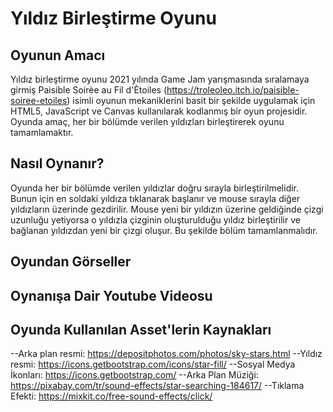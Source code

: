 # Yıldız Birleştirme Oyunu
## Oyunun Amacı
Yıldız birleştirme oyunu 2021 yılında Game Jam yarışmasında sıralamaya girmiş Paisible Soirèe au Fil d'Ètoiles (https://troleoleo.itch.io/paisible-soiree-etoiles) isimli 
oyunun mekaniklerini basit bir şekilde uygulamak için HTML5, JavaScript ve Canvas kullanılarak kodlanmış bir oyun projesidir. Oyunda amaç, her bir bölümde verilen yıldızları
birleştirerek oyunu tamamlamaktır.
## Nasıl Oynanır?
Oyunda her bir bölümde verilen yıldızlar doğru sırayla birleştirilmelidir. Bunun için en soldaki yıldıza tıklanarak başlanır ve mouse sırayla diğer yıldızların üzerinde gezdirilir.
Mouse yeni bir yıldızın üzerine geldiğinde çizgi uzunluğu yetiyorsa o yıldızla çizginin oluşturulduğu yıldız birleştirilir ve bağlanan yıldızdan yeni bir çizgi oluşur. Bu şekilde bölüm tamamlanmalıdır.
## Oyundan Görseller

## Oynanışa Dair Youtube Videosu

## Oyunda Kullanılan Asset'lerin Kaynakları
--Arka plan resmi: https://depositphotos.com/photos/sky-stars.html
--Yıldız resmi: https://icons.getbootstrap.com/icons/star-fill/
--Sosyal Medya İkonları: https://icons.getbootstrap.com/
--Arka Plan Müziği: https://pixabay.com/tr/sound-effects/star-searching-184617/
--Tıklama Efekti: https://mixkit.co/free-sound-effects/click/
